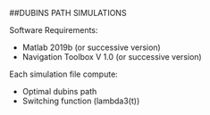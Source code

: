 ##DUBINS PATH SIMULATIONS

Software Requirements:
- Matlab 2019b (or successive version)
- Navigation Toolbox V 1.0 (or successive version)

Each simulation file compute:
- Optimal dubins path
- Switching function (lambda3(t))
